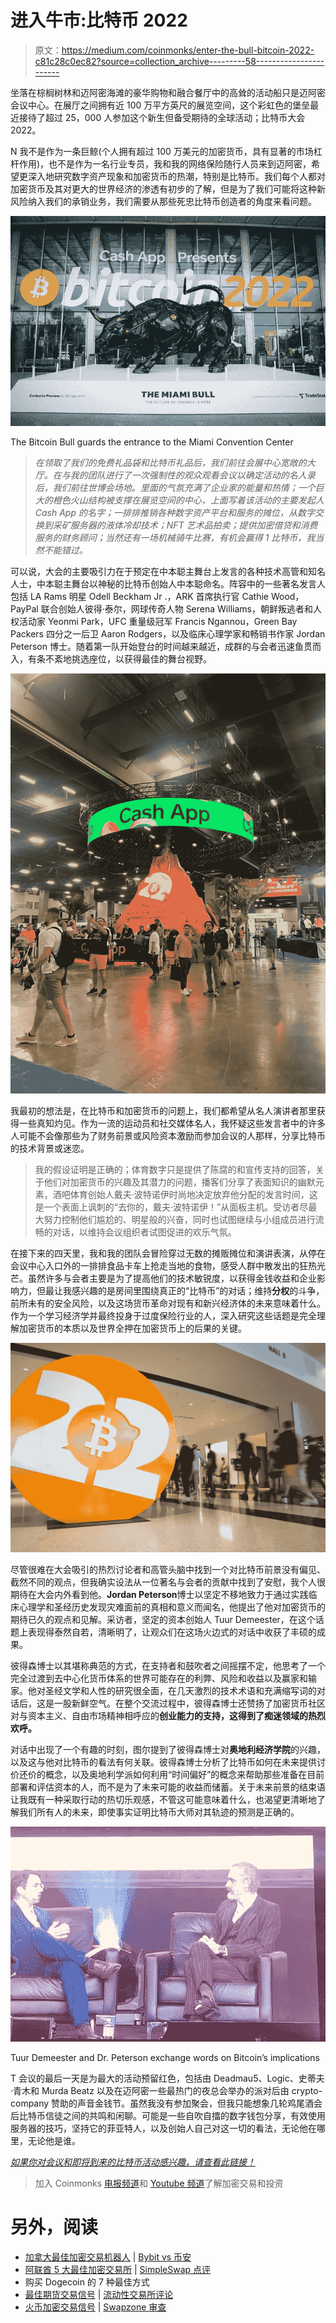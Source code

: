 # 进入牛市:比特币 2022

> 原文：<https://medium.com/coinmonks/enter-the-bull-bitcoin-2022-c81c28c0ec82?source=collection_archive---------58----------------------->

坐落在棕榈树林和迈阿密海滩的豪华购物和融合餐厅中的高耸的活动船只是迈阿密会议中心。在展厅之间拥有近 100 万平方英尺的展览空间，这个彩虹色的堡垒最近接待了超过 25，000 人参加这个新生但备受期待的全球活动；比特币大会 2022。

N 我不是作为一条巨鲸(个人拥有超过 100 万美元的加密货币，具有显著的市场杠杆作用)，也不是作为一名行业专员，我和我的网络保险随行人员来到迈阿密，希望更深入地研究数字资产现象和加密货币的热潮，特别是比特币。我们每个人都对加密货币及其对更大的世界经济的渗透有初步的了解，但是为了我们可能将这种新风险纳入我们的承销业务，我们需要从那些死忠比特币创造者的角度来看问题。

![](img/325023ca25c4018fc9ee664eca8a8e23.png)

The Bitcoin Bull guards the entrance to the Miami Convention Center

> *在领取了我们的免费礼品袋和比特币礼品后，我们前往会展中心宽敞的大厅。在与我的团队进行了一次强制性的观众观看会议以确定活动的名人录后，我们前往世博会场地。里面的气氛充满了企业家的能量和热情；一个巨大的橙色火山结构被支撑在展览空间的中心，上面写着该活动的主要发起人 Cash App 的名字；一排排推销各种数字资产平台和服务的摊位，从数字交换到采矿服务器的液体冷却技术；NFT 艺术品拍卖；提供加密借贷和消费服务的财务顾问；当然还有一场机械骑牛比赛，有机会赢得 1 比特币，我当然不能错过。*

可以说，大会的主要吸引力在于预定在中本聪主舞台上发言的各种技术高管和知名人士，中本聪主舞台以神秘的比特币创始人中本聪命名。阵容中的一些著名发言人包括 LA Rams 明星 Odell Beckham Jr .，ARK 首席执行官 Cathie Wood，PayPal 联合创始人彼得·泰尔，网球传奇人物 Serena Williams，朝鲜叛逃者和人权活动家 Yeonmi Park，UFC 重量级冠军 Francis Ngannou，Green Bay Packers 四分之一后卫 Aaron Rodgers，以及临床心理学家和畅销书作家 Jordan Peterson 博士。随着第一队开始登台的时间越来越近，成群的与会者迅速鱼贯而入，有条不紊地挑选座位，以获得最佳的舞台视野。

![](img/b8c2b94a8d5c539cd5631fe4469687e9.png)

我最初的想法是，在比特币和加密货币的问题上，我们都希望从名人演讲者那里获得一些真知灼见。作为一流的运动员和社交媒体名人，我怀疑这些发言者中的许多人可能不会像那些为了财务前景或风险资本激励而参加会议的人那样，分享比特币的技术背景或迷恋。

> 我的假设证明是正确的；体育数字只是提供了陈腐的和宣传支持的回答，关于他们对加密货币的兴趣及其潜力的问题，播客们分享了表面知识的幽默元素，酒吧体育创始人戴夫·波特诺伊时尚地决定放弃他分配的发言时间，这是一个表面上讽刺的“去你的，戴夫·波特诺伊！”从面板主机。受访者尽最大努力控制他们尴尬的、明星般的兴奋，同时也试图继续与小组成员进行流畅的对话，以维持会议组织者试图促进的欢乐气氛。

在接下来的四天里，我和我的团队会冒险穿过无数的摊贩摊位和演讲表演，从停在会议中心入口外的一排排食品卡车上抢走当地的食物，感受人群中散发出的狂热光芒。虽然许多与会者主要是为了提高他们的技术敏锐度，以获得金钱收益和企业影响力，但最让我感兴趣的是房间里围绕真正的“比特币”的对话；维持**分权**的斗争，前所未有的安全风险，以及这场货币革命对现有和新兴经济体的未来意味着什么。作为一个学习经济学并最终投身于过度保险行业的人，深入研究这些话题是完全理解加密货币的本质以及世界全押在加密货币上的后果的关键。

![](img/2ece0ff40d1b1d0320a1e785dea01f8c.png)

尽管很难在大会吸引的热烈讨论者和高管头脑中找到一个对比特币前景没有偏见、截然不同的观点，但我确实设法从一位著名与会者的贡献中找到了安慰，我个人很期待在大会内外看到他。**Jordan Peterson**博士以坚定不移地致力于通过实践临床心理学和圣经历史发现灾难面前的真相和意义而闻名，他提出了他对加密货币的期待已久的观点和见解。采访者，坚定的资本创始人 Tuur Demeester，在这个话题上表现得泰然自若，清晰明了，让观众们在这场火边式的对话中收获了丰硕的成果。

彼得森博士以其堪称典范的方式，在支持者和鼓吹者之间摇摆不定，他思考了一个完全过渡到去中心化货币体系的世界可能存在的利弊、风险和收益以及赢家和输家。他对圣经文学和人性的研究很全面，在几天激烈的技术术语和充满缩写词的对话后，这是一股新鲜空气。在整个交流过程中，彼得森博士还赞扬了加密货币社区对与资本主义、自由市场精神相呼应的**创业能力的支持，这得到了痴迷领域的热烈欢呼。**

对话中出现了一个有趣的时刻，图尔提到了彼得森博士对**奥地利经济学院**的兴趣，以及这与他对比特币的看法有何关联。彼得森博士分析了比特币如何在未来提供讨价还价的概念，以及奥地利学派如何利用“时间偏好”的概念来帮助那些准备在目前部署和评估资本的人，而不是为了未来可能的收益而储蓄。关于未来前景的结束语让我既有一种采取行动的热切乐观感，不管这可能意味着什么，也渴望更清晰地了解我们所有人的未来，即使事实证明比特币大师对其轨迹的预测是正确的。

![](img/60e9eb5a0884de7fd921a25af1938267.png)

Tuur Demeester and Dr. Peterson exchange words on Bitcoin’s implications

T 会议的最后一天是为最大的活动预留红色，包括由 Deadmau5、Logic、史蒂夫·青木和 Murda Beatz 以及在迈阿密一些最热门的夜总会举办的派对后由 crypto-company 赞助的声音金钱节。虽然我没有参加聚会，但我只能想象几轮鸡尾酒会后比特币信徒之间的共鸣和闲聊。可能是一些自吹自擂的数字钱包分享，有效使用服务器的技巧，坚持它的菲亚特人，以及创始人自己对这一切的看法，无论他在哪里，无论他是谁。

[*如果你对会议和即将到来的比特币活动感兴趣，请查看此链接！*](https://b.tc/conference/)

> 加入 Coinmonks [电报频道](https://t.me/coincodecap)和 [Youtube 频道](https://www.youtube.com/c/coinmonks/videos)了解加密交易和投资

# 另外，阅读

*   [加拿大最佳加密交易机器人](https://coincodecap.com/5-best-crypto-trading-bots-in-canada) | [Bybit vs 币安](https://coincodecap.com/bybit-binance-moonxbt)
*   [阿联酋 5 大最佳加密交易所](https://coincodecap.com/best-crypto-exchanges-in-uae) | [SimpleSwap 点评](https://coincodecap.com/simpleswap-review)
*   购买 Dogecoin 的 7 种最佳方式
*   [最佳期货交易信号](https://coincodecap.com/futures-trading-signals) | [流动性交易所评论](https://coincodecap.com/liquid-exchange-review)
*   [火币加密交易信号](https://coincodecap.com/huobi-crypto-trading-signals) | [Swapzone 审查](/coinmonks/swapzone-review-crypto-exchange-data-aggregator-e0ad78e55ed7)